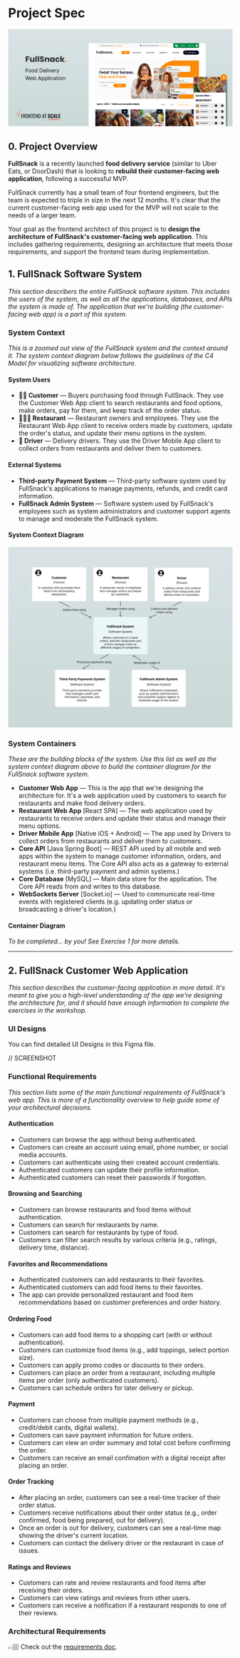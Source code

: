 # Project Spec

![Cover](./Cover.png)

## 0. Project Overview

**FullSnack** is a recently launched **food delivery service** (similar to Uber Eats, or DoorDash) that is looking to **rebuild their customer-facing web application**, following a successful MVP.

FullSnack currently has a small team of four frontend engineers, but the team is expected to triple in size in the next 12 months. It's clear that the current customer-facing web app used for the MVP will not scale to the needs of a larger team.

Your goal as the frontend architect of this project is to **design the architecture of FullSnack's customer-facing web application**. This includes gathering requirements, designing an architecture that meets those requirements, and support the frontend team during implementation.

## 1. FullSnack Software System

_This section describers the entire FullSnack software system. This includes the users of the system, as well as all the applications, databases, and APIs the system is made of. The application that we're building (the customer-facing web app) is a part of this system._

### System Context

_This is a zoomed out view of the FullSnack system and the context around it. The system context diagram below follows the guidelines of the C4 Model for visualizing software architecture._

#### System Users

- **👩🏻 Customer** — Buyers purchasing food through FullSnack. They use the Customer Web App client to search restaurants and food options, make orders, pay for them, and keep track of the order status.
- **🧑🏽‍🍳 Restaurant** — Restaurant owners and employees. They use the Restaurant Web App client to receive orders made by customers, update the order's status, and update their menu options in the system.
- **🛵 Driver** — Delivery drivers. They use the Driver Mobile App client to collect orders from restaurants and deliver them to customers.

#### External Systems

- **Third-party Payment System** — Third-party software system used by FullSnack's applications to manage payments, refunds, and credit card information.
- **FullSnack Admin System** — Software system used by FullSnack's employees such as system administrators and customer support agents to manage and moderate the FullSnack system.

#### System Context Diagram

![System Context Diagram](./System%20Context%20Diagram.png)

### System Containers

_These are the building blocks of the system. Use this list as well as the system context diagram above to build the container diagram for the FullSnack software system._

- **Customer Web App** — This is the app that we're designing the architecture for. It's a web application used by customers to search for restaurants and make food delivery orders.
- **Restaurant Web App** [React SPA] — The web application used by restaurants to receive orders and update their status and manage their menu options.
- **Driver Mobile App** [Native iOS + Android] — The app used by Drivers to collect orders from restaurants and deliver them to customers.
- **Core API** [Java Spring Boot] — REST API used by all mobile and web apps within the system to manage customer information, orders, and restaurant menu items. The Core API also acts as a gateway to external systems (i.e. third-party payment and admin systems.)
- **Core Database** [MySQL] — Main data store for the application. The Core API reads from and writes to this database.
- **WebSockets Server** [Socket.io] — Used to communicate real-time events with registered clients (e.g. updating order status or broadcasting a driver's location.)

#### Container Diagram

_To be completed... by you! See Exercise 1 for more details._

---

## 2. FullSnack Customer Web Application

_This section describes the customer-facing application in more detail. It's meant to give you a high-level understanding of the app we're designing the architecture for, and it should have enough information to complete the exercises in the workshop._

### UI Designs

You can find detailed UI Designs in this Figma file.

// SCREENSHOT

### Functional Requirements

_This section lists some of the main functional requirements of FullSnack's web app. This is more of a functionality overview to help guide some of your architectural decisions._

#### Authentication

- Customers can browse the app without being authenticated.
- Customers can create an account using email, phone number, or social media accounts.
- Customers can authenticate using their created account credentials.
- Authenticated customers can update their profile information.
- Authenticated customers can reset their passwords if forgotten.

#### Browsing and Searching

- Customers can browse restaurants and food items without authentication.
- Customers can search for restaurants by name.
- Customers can search for restaurants by type of food.
- Customers can filter search results by various criteria (e.g., ratings, delivery time, distance).

#### Favorites and Recommendations

- Authenticated customers can add restaurants to their favorites.
- Authenticated customers can add food items to their favorites.
- The app can provide personalized restaurant and food item recommendations based on customer preferences and order history.

#### Ordering Food

- Customers can add food items to a shopping cart (with or without authentication).
- Customers can customize food items (e.g., add toppings, select portion size).
- Customers can apply promo codes or discounts to their orders.
- Customers can place an order from a restaurant, including multiple items per order (only authenticated customers).
- Customers can schedule orders for later delivery or pickup.

#### Payment

- Customers can choose from multiple payment methods (e.g., credit/debit cards, digital wallets).
- Customers can save payment information for future orders.
- Customers can view an order summary and total cost before confirming the order.
- Customers can receive an email confimation with a digital receipt after placing an order.

#### Order Tracking

- After placing an order, customers can see a real-time tracker of their order status.
- Customers receive notifications about their order status (e.g., order confirmed, food being prepared, out for delivery).
- Once an order is out for delivery, customers can see a real-time map showing the driver's current location.
- Customers can contact the delivery driver or the restaurant in case of issues.

#### Ratings and Reviews

- Customers can rate and review restaurants and food items after receiving their orders.
- Customers can view ratings and reviews from other users.
- Customers can receive a notification if a restaurant responds to one of their reviews.

### Architectural Requirements

👉🏽 Check out the [requirements doc](requirements.md).
